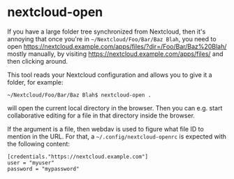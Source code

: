 # nextcloud-open

If you have a large folder tree synchronized from Nextcloud, then it's annoying that once you're in
`~/Nextcloud/Foo/Bar/Baz Blah`, you need to open
<https://nextcloud.example.com/apps/files/?dir=/Foo/Bar/Baz%20Blah/> mostly manually, by visiting
<https://nextcloud.example.com/apps/files/> and then clicking around.

This tool reads your Nextcloud configuration and allows you to give it a folder, for example:

```console
~/Nextcloud/Foo/Bar/Baz Blah$ nextcloud-open .
```

will open the current local directory in the browser. Then you can e.g. start collaborative editing
for a file in that directory inside the browser.

If the argument is a file, then webdav is used to figure what file ID to mention in the URL. For
that, a `~/.config/nextcloud-openrc` is expected with the following content:

```
[credentials."https://nextcloud.example.com"]
user = "myuser"
password = "mypassword"
```
